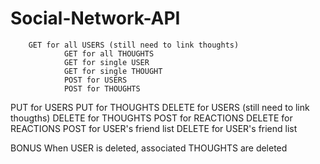 # Social-Network-API

        GET for all USERS (still need to link thoughts)
                GET for all THOUGHTS
                GET for single USER
                GET for single THOUGHT
                POST for USERS
                POST for THOUGHTS
PUT for USERS
PUT for THOUGHTS
        DELETE for USERS (still need to link thougths)
DELETE for THOUGHTS
POST for REACTIONS
DELETE for REACTIONS
POST for USER's friend list
DELETE for USER's friend list



BONUS
When USER is deleted, associated THOUGHTS are deleted